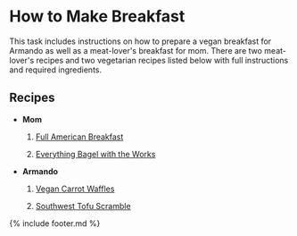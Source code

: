 # How to Make Breakfast

This task includes instructions on how to prepare a vegan breakfast for
Armando as well as a meat-lover\'s breakfast for mom. There are two
meat-lover\'s recipes and two vegetarian recipes listed below with full
instructions and required ingredients.

## Recipes

- **Mom**
    1. [Full American Breakfast](fullamericanbreakfast.md)

    2. [Everything Bagel with the Works](everythingbagel.md)

- **Armando**
    1. [Vegan Carrot Waffles](vegancarrotwaffles.md)

    2. [Southwest Tofu Scramble](southwesttofu.md)

{% include footer.md %}

